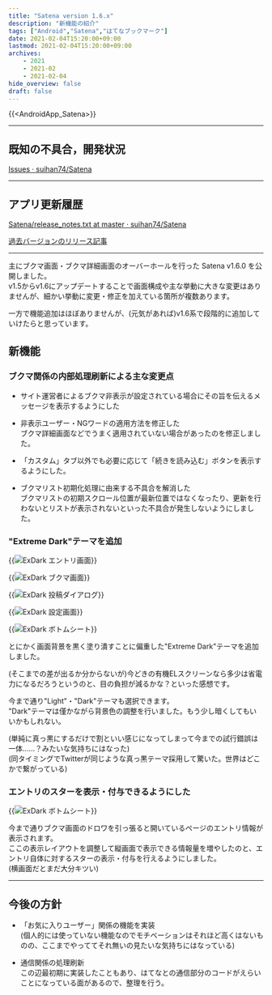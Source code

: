 ```yaml
---
title: "Satena version 1.6.x"
description: "新機能の紹介"
tags: ["Android","Satena","はてなブックマーク"]
date: 2021-02-04T15:20:00+09:00
lastmod: 2021-02-04T15:20:00+09:00
archives:
    - 2021
    - 2021-02
    - 2021-02-04
hide_overview: false
draft: false
---
```


{{<AndroidApp_Satena>}}

---

## 既知の不具合，開発状況

[Issues · suihan74/Satena](https://github.com/suihan74/Satena/issues)

---

## アプリ更新履歴

[Satena/release_notes.txt at master · suihan74/Satena](https://github.com/suihan74/Satena/blob/master/app/src/main/res/raw/release_notes.txt)

[過去バージョンのリリース記事](/tags/satena/)

---

主にブクマ画面・ブクマ詳細画面のオーバーホールを行った Satena v1.6.0 を公開しました。  
v1.5からv1.6にアップデートすることで画面構成や主な挙動に大きな変更はありませんが、細かい挙動に変更・修正を加えている箇所が複数あります。

一方で機能追加はほぼありませんが、(元気があれば)v1.6系で段階的に追加していけたらと思っています。

## 新機能

### ブクマ関係の内部処理刷新による主な変更点

- サイト運営者によるブクマ非表示が設定されている場合にその旨を伝えるメッセージを表示するようにした

- 非表示ユーザー・NGワードの適用方法を修正した  
  ブクマ詳細画面などでうまく適用されていない場合があったのを修正しました。

- 「カスタム」タブ以外でも必要に応じて「続きを読み込む」ボタンを表示するようにした。

- ブクマリスト初期化処理に由来する不具合を解消した  
  ブクマリストの初期スクロール位置が最新位置ではなくなったり、更新を行わないとリストが表示されないといった不具合が発生しないようにしました。

### "Extreme Dark"テーマを追加

{{<img src="ex_dark_entries.png" zoom=".5" title="ExDark エントリ画面">}}

{{<img src="ex_dark_bookmarks.png" zoom=".5" title="ExDark ブクマ画面">}}

{{<img src="ex_dark_post_dialog.png" zoom=".5" title="ExDark 投稿ダイアログ">}}

{{<img src="ex_dark_prefs.png" zoom=".5" title="ExDark 設定画面">}}

{{<img src="ex_dark_bottom_sheet.png" zoom=".5" title="ExDark ボトムシート">}}

とにかく画面背景を黒く塗り潰すことに偏重した"Extreme Dark"テーマを追加しました。

(そこまでの差が出るか分からないが)今どきの有機ELスクリーンなら多少は省電力になるだろうというのと、目の負担が減るかな？といった感想です。

今まで通り"Light"・"Dark"テーマも選択できます。  
"Dark"テーマは僅かながら背景色の調整を行いました。もう少し暗くしてもいいかもしれない。

(単純に真っ黒にするだけで割といい感じになってしまって今までの試行錯誤は一体……？みたいな気持ちにはなった)  
(同タイミングでTwitterが同じような真っ黒テーマ採用して驚いた。世界はどこかで繋がっている)

### エントリのスターを表示・付与できるようにした

{{<img src="entry_star.png" zoom=".5" title="ExDark ボトムシート">}}

今まで通りブクマ画面のドロワを引っ張ると開いているページのエントリ情報が表示されます。  
ここの表示レイアウトを調整して縦画面で表示できる情報量を増やしたのと、エントリ自体に対するスターの表示・付与を行えるようにしました。  
(横画面だとまだ大分キツい)

---

## 今後の方針

- 「お気に入りユーザー」関係の機能を実装  
  (個人的には使っていない機能なのでモチベーションはそれほど高くはないものの、ここまでやっててそれ無いの見たいな気持ちにはなっている)

- 通信関係の処理刷新  
  この辺最初期に実装したこともあり、はてなとの通信部分のコードがえらいことになっている面があるので、整理を行う。
